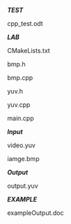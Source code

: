 ***TEST***

cpp_test.odt

***LAB***

CMakeLists.txt

bmp.h

bmp.cpp

yuv.h

yuv.cpp

main.cpp

***Input***

video.yuv

iamge.bmp

***Output***

output.yuv

***EXAMPLE***

exampleOutput.doc





